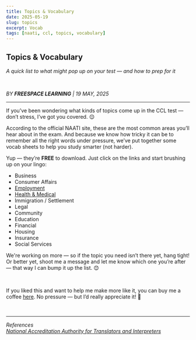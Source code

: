```yaml
---
title: Topics & Vocabulary
date: 2025-05-19
slug: topics
excerpt: Vocab
tags: [naati, ccl, topics, vocabulary]
---
```


## Topics & Vocabulary

_A quick list to what might pop up on your test — and how to prep for it_

&nbsp;

_BY **FREESPACE LEARNING** | 19 MAY, 2025_

---

If you’ve been wondering what kinds of topics come up in the CCL test — don’t stress, I’ve got you covered. 😌

According to the official NAATI site, these are the most common areas you’ll hear about in the exam. And because we know how tricky it can be to remember all the right words under pressure, we’ve put together some vocab sheets to help you study smarter (not harder).

Yup — they’re **FREE** to download. Just click on the links and start brushing up on your lingo:

* Business
* Consumer Affairs
* [Employment](https://drive.google.com/file/d/1mEmdZ7ghONijTZKuOk792U-RnI8-YTXb/view?usp=drive_link)
* [Health & Medical](https://drive.google.com/file/d/1CXO6qyn5Msx72gOc9TCSFT2wxB3qSQLQ/view?usp=drive_link)
* Immigration / Settlement
* Legal
* Community
* Education
* Financial
* Housing
* Insurance
* Social Services

We're working on more — so if the topic you need isn’t there yet, hang tight!
Or better yet, shoot me a message and let me know which one you’re after — that way I can bump it up the list. 😊

&nbsp;
&nbsp;

If you liked this and want to help me make more like it, you can buy me a coffee [here](https://Ko-fi.com/fs_learn). No pressure — but I’d really appreciate it! 💛

&nbsp;

---

_References_  
_[National Accreditation Authority for Translators and Interpreters](https://www.naati.com.au/)_